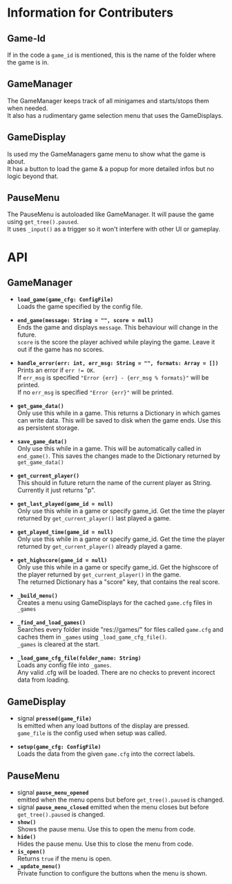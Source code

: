 # Information for Contributers

## Game-Id
If in the code a `game_id` is mentioned, this is the name of the folder where the game is in.

## GameManager
The GameManager keeps track of all minigames and starts/stops them when needed.  
It also has a rudimentary game selection menu that uses the GameDisplays.

## GameDisplay
Is used my the GameManagers game menu to show what the game is about.  
It has a button to load the game & a popup for more detailed infos but no logic beyond that.

## PauseMenu
The PauseMenu is autoloaded like GameManager. It will pause the game using `get_tree().paused`.  
It uses `_input()` as a trigger so it won't interfere with other UI or gameplay.

# API
## GameManager

* **`load_game(game_cfg: ConfigFile)`**  
  Loads the game specified by the config file.

* **`end_game(message: String = "", score = null)`**  
  Ends the game and displays `message`. This behaviour will change in the future.  
  `score` is the score the player achived while playing the game. Leave it out if the game has no scores.

* **`handle_error(err: int, err_msg: String = "", formats: Array = [])`**  
  Prints an error if `err != OK`.  
  If `err_msg` is specified `"Error {err} - {err_msg % formats}"` will be printed.  
  If no `err_msg` is specified `"Error {err}"` will be printed.

* **`get_game_data()`**  
  Only use this while in a game.
  This returns a Dictionary in which games can write data. This will be saved to disk when the game ends.
  Use this as persistent storage.

* **`save_game_data()`**  
  Only use this while in a game.
  This will be automatically called in `end_game()`.
  This saves the changes made to the Dictionary returned by `get_game_data()`

* **`get_current_player()`**  
  This should in future return the name of the current player as String. Currently it just returns "p".

* **`get_last_played(game_id = null)`**  
  Only use this while in a game or specify game_id.
  Get the time the player returned by `get_current_player()` last played a game.

* **`get_played_time(game_id = null)`**  
  Only use this while in a game or specify game_id.
  Get the time the player returned by `get_current_player()` already played a game.

* **`get_highscore(game_id = null)`**  
  Only use this while in a game or specify game_id.
  Get the highscore of the player returned by `get_current_player()` in the game.  
  The returned Dictionary has a "score" key, that contains the real score.

* **`_build_menu()`**  
  Creates a menu using GameDisplays for the cached `game.cfg` files in `_games`

* **`_find_and_load_games()`**  
  Searches every folder inside "res://games/" for files called `game.cfg` and caches them in `_games` using `_load_game_cfg_file()`.  
  `_games` is cleared at the start.

* **`_load_game_cfg_file(folder_name: String)`**  
  Loads any config file into `_games`.  
  Any valid .cfg will be loaded. There are no checks to prevent incorect data from loading.


## GameDisplay
* signal **`pressed(game_file)`**  
  Is emitted when any load buttons of the display are pressed.  
  `game_file` is the config used when setup was called.

* **`setup(game_cfg: ConfigFile)`**  
  Loads the data from the given `game.cfg` into the correct labels.

## PauseMenu
* signal **`pause_menu_opened`**  
  emitted when the menu opens but before `get_tree().paused` is changed.
* signal **`pause_menu_closed`**
  emitted when the menu closes but before `get_tree().paused` is changed.
* **`show()`**  
  Shows the pause menu. Use this to open the menu from code.
* **`hide()`**  
  Hides the pause menu. Use this to close the menu from code.
* **`is_open()`**  
  Returns `true` if the menu is open.
* **`_update_menu()`**  
  Private function to configure the buttons when the menu is shown.
